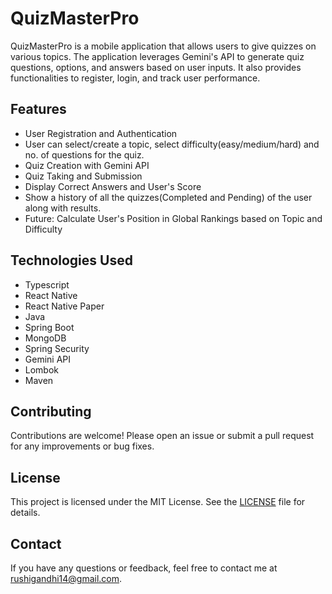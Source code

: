 # QuizMasterPro

QuizMasterPro is a mobile application that allows users to give quizzes on various topics. The application leverages Gemini's API to generate quiz questions, options, and answers based on user inputs. It also provides functionalities to register, login, and track user performance.

## Features

- User Registration and Authentication
- User can select/create a topic, select difficulty(easy/medium/hard) and no. of questions for the quiz.
- Quiz Creation with Gemini API
- Quiz Taking and Submission
- Display Correct Answers and User's Score
- Show a history of all the quizzes(Completed and Pending) of the user along with results.
- Future: Calculate User's Position in Global Rankings based on Topic and Difficulty

## Technologies Used

- Typescript
- React Native
- React Native Paper
- Java
- Spring Boot
- MongoDB
- Spring Security
- Gemini API
- Lombok
- Maven

## Contributing

Contributions are welcome! Please open an issue or submit a pull request for any improvements or bug fixes.

## License

This project is licensed under the MIT License. See the [LICENSE](LICENSE) file for details.

## Contact

If you have any questions or feedback, feel free to contact me at rushigandhi14@gmail.com.

